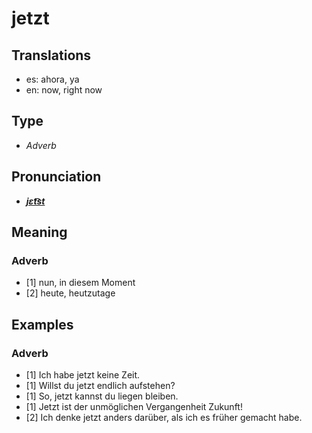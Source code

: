 # jetzt
## Translations
- es: ahora, ya
- en: now, right now
## Type
- _Adverb_
## Pronunciation
- **_[jɛt͡st](https://commons.wikimedia.org/wiki/File:De-jetzt.ogg)_**
## Meaning
### Adverb
- [1] nun, in diesem Moment
- [2] heute, heutzutage
## Examples
### Adverb
- [1] Ich habe jetzt keine Zeit.
- [1] Willst du jetzt endlich aufstehen?
- [1] So, jetzt kannst du liegen bleiben.
- [1] Jetzt ist der unmöglichen Vergangenheit Zukunft!
- [2] Ich denke jetzt anders darüber, als ich es früher gemacht habe.
